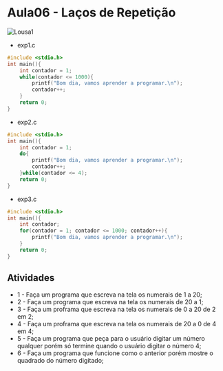 # Aula06 - Laços de Repetição
![Lousa1](./lousa1.jpg)
- exp1.c
```c
#include <stdio.h>
int main(){
	int contador = 1;
	while(contador <= 1000){
		printf("Bom dia, vamos aprender a programar.\n");
		contador++;
	}
	return 0;
}
```
- exp2.c
```c
#include <stdio.h>
int main(){
	int contador = 1;
	do{
		printf("Bom dia, vamos aprender a programar.\n");
		contador++;
	}while(contador <= 4);
	return 0;
}
```
- exp3.c
```c
#include <stdio.h>
int main(){
	int contador;
	for(contador = 1; contador <= 1000; contador++){
		printf("Bom dia, vamos aprender a programar.\n");
	}
	return 0;
}

```
## Atividades
- 1 - Faça um programa que escreva na tela os numerais de 1 a 20;
- 2 - Faça um programa que escreva na tela os numerais de 20 a 1;
- 3 - Faça um proframa que escreva na tela os numerais de 0 a 20 de 2 em 2;
- 4 - Faça um proframa que escreva na tela os numerais de 20 a 0 de 4 em 4;
- 5 - Faça um programa que peça para o usuário digitar um número qualquer porém só termine quando o usuário digitar o número 4;
- 6 - Faça um programa que funcione como o anterior porém mostre o quadrado do número digitado;